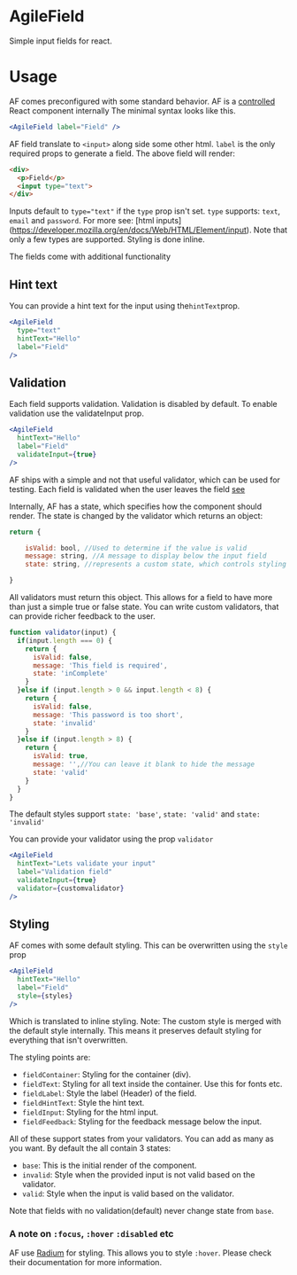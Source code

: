 # AgileField
Simple input fields for react.

# Usage
AF comes preconfigured with some standard behavior.
AF is a [controlled](https://facebook.github.io/react/docs/forms.html#controlled-components) React component internally
The minimal syntax looks like this.
```jsx
<AgileField label="Field" />

```

AF field translate to `<input>` along side some other html.
`label` is the only required props to generate a field.
The above field will render:
```html
<div>
  <p>Field</p>
  <input type="text">
</div>

```
Inputs default to `type="text"` if the `type` prop isn't set.
`type` supports: `text`, `email` and `password`.
For more see: [html inputs] (https://developer.mozilla.org/en/docs/Web/HTML/Element/input).
Note that only a few types are supported.
Styling is done inline.

The fields come with additional functionality

## Hint text
You can provide a hint text for the input using the`hintText`prop.
```jsx
<AgileField
  type="text"
  hintText="Hello"
  label="Field"
/>

```

## Validation
Each field supports validation.
Validation is disabled by default.
To enable validation use the validateInput prop.
```jsx
<AgileField
  hintText="Hello"
  label="Field"
  validateInput={true}
/>

```
AF ships with a simple and not that useful validator, which can be used for testing.
Each field is validated when the user leaves the field [see](https://facebook.github.io/react/docs/events.html#focus-events)

Internally, AF has a state, which specifies how the component should render.
The state is changed by the validator which returns an object:
```javascript
return {

    isValid: bool, //Used to determine if the value is valid
    message: string, //A message to display below the input field
    state: string, //represents a custom state, which controls styling

}

```
All validators must return this object.
This allows for a field to have more than just a simple true or false state.
You can write custom validators, that can provide richer feedback to the user.
```javascript
function validator(input) {
  if(input.length === 0) {
    return {
      isValid: false,
      message: 'This field is required',
      state: 'inComplete'
    }
  }else if (input.length > 0 && input.length < 8) {
    return {
      isValid: false,
      message: 'This password is too short',
      state: 'invalid'
    }
  }else if (input.length > 8) {
    return {
      isValid: true,
      message: '',//You can leave it blank to hide the message
      state: 'valid'
    }
  }
}
```
The default styles support `state: 'base'`, `state: 'valid'` and `state: 'invalid'`

You can provide your validator using the prop `validator`
```jsx
<AgileField
  hintText="Lets validate your input"
  label="Validation field"
  validateInput={true}
  validator={customvalidator}
/>

```

## Styling
AF comes with some default styling. This can be overwritten using the `style` prop
```jsx
<AgileField
  hintText="Hello"
  label="Field"
  style={styles}
/>

```
Which is translated to inline styling.
Note: The custom style is merged with the default style internally. This means it preserves default styling for everything that isn't overwritten.

The styling points are:
* `fieldContainer`: Styling for the container (div).
* `fieldText`: Styling for all text inside the container. Use this for fonts etc.
* `fieldLabel`: Style the label (Header) of the field.
* `fieldHintText`: Style the hint text.
* `fieldInput`: Styling for the html input.
* `fieldFeedback`: Styling for the feedback message below the input.

All of these support states from your validators. You can add as many as you want.
By default the all contain 3 states:
* `base`: This is the initial render of the component.
* `invalid`: Style when the provided input is not valid based on the validator.
* `valid`: Style when the input is valid based on the validator.

Note that fields with no validation(default) never change state from `base`.

### A note on `:focus`, `:hover` `:disabled` etc
AF use [Radium](http://formidable.com/open-source/radium/) for styling. This allows you to style `:hover`. Please check their documentation for more information.
